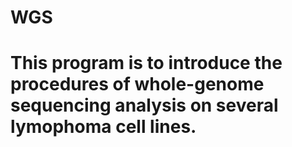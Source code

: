 # WGS
# This program is to introduce the procedures of whole-genome sequencing analysis on several lymophoma cell lines.

